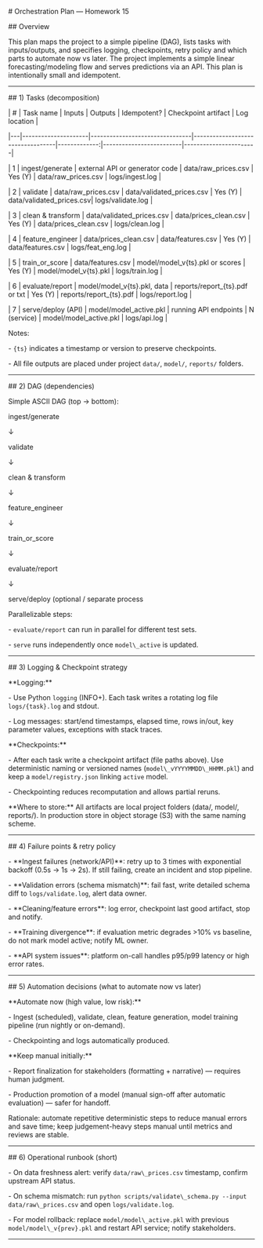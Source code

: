 \# Orchestration Plan — Homework 15



\## Overview

This plan maps the project to a simple pipeline (DAG), lists tasks with inputs/outputs, and specifies logging, checkpoints, retry policy and which parts to automate now vs later. The project implements a simple linear forecasting/modeling flow and serves predictions via an API. This plan is intentionally small and idempotent.



---



\## 1) Tasks (decomposition)



| # | Task name           | Inputs                         | Outputs                         | Idempotent? | Checkpoint artifact      | Log location          |

|---|---------------------|--------------------------------|----------------------------------|-------------:|-------------------------|-----------------------|

| 1 | ingest/generate     | external API or generator code | data/raw\_prices.csv              | Yes (Y)     | data/raw\_prices.csv      | logs/ingest.log       |

| 2 | validate            | data/raw\_prices.csv            | data/validated\_prices.csv        | Yes (Y)     | data/validated\_prices.csv| logs/validate.log     |

| 3 | clean \& transform   | data/validated\_prices.csv      | data/prices\_clean.csv            | Yes (Y)     | data/prices\_clean.csv    | logs/clean.log        |

| 4 | feature\_engineer    | data/prices\_clean.csv          | data/features.csv                | Yes (Y)     | data/features.csv        | logs/feat\_eng.log     |

| 5 | train\_or\_score      | data/features.csv              | model/model\_v{ts}.pkl or scores  | Yes (Y)     | model/model\_v{ts}.pkl    | logs/train.log        |

| 6 | evaluate/report     | model/model\_v{ts}.pkl, data    | reports/report\_{ts}.pdf or txt   | Yes (Y)     | reports/report\_{ts}.pdf  | logs/report.log       |

| 7 | serve/deploy (API)  | model/model\_active.pkl         | running API endpoints            | N (service) | model/model\_active.pkl   | logs/api.log          |



Notes:

\- `{ts}` indicates a timestamp or version to preserve checkpoints.

\- All file outputs are placed under project `data/`, `model/`, `reports/` folders.



---



\## 2) DAG (dependencies)

Simple ASCII DAG (top → bottom):



ingest/generate

↓

validate

↓

clean \& transform

↓

feature\_engineer

↓

train\_or\_score

↓

evaluate/report

↓

serve/deploy (optional / separate process







Parallelizable steps:

\- `evaluate/report` can run in parallel for different test sets.

\- `serve` runs independently once `model\_active` is updated.



---



\## 3) Logging \& Checkpoint strategy

\*\*Logging:\*\*

\- Use Python `logging` (INFO+). Each task writes a rotating log file `logs/{task}.log` and stdout.

\- Log messages: start/end timestamps, elapsed time, rows in/out, key parameter values, exceptions with stack traces.



\*\*Checkpoints:\*\*

\- After each task write a checkpoint artifact (file paths above). Use deterministic naming or versioned names (`model\_vYYYYMMDD\_HHMM.pkl`) and keep a `model/registry.json` linking `active` model.

\- Checkpointing reduces recomputation and allows partial reruns.



\*\*Where to store:\*\* All artifacts are local project folders (data/, model/, reports/). In production store in object storage (S3) with the same naming scheme.



---



\## 4) Failure points \& retry policy

\- \*\*Ingest failures (network/API)\*\*: retry up to 3 times with exponential backoff (0.5s → 1s → 2s). If still failing, create an incident and stop pipeline.

\- \*\*Validation errors (schema mismatch)\*\*: fail fast, write detailed schema diff to `logs/validate.log`, alert data owner.

\- \*\*Cleaning/feature errors\*\*: log error, checkpoint last good artifact, stop and notify.

\- \*\*Training divergence\*\*: if evaluation metric degrades >10% vs baseline, do not mark model active; notify ML owner.

\- \*\*API system issues\*\*: platform on-call handles p95/p99 latency or high error rates.



---



\## 5) Automation decisions (what to automate now vs later)

\*\*Automate now (high value, low risk):\*\*

\- Ingest (scheduled), validate, clean, feature generation, model training pipeline (run nightly or on-demand).

\- Checkpointing and logs automatically produced.



\*\*Keep manual initially:\*\*

\- Report finalization for stakeholders (formatting + narrative) — requires human judgment.

\- Production promotion of a model (manual sign-off after automatic evaluation) — safer for handoff.



Rationale: automate repetitive deterministic steps to reduce manual errors and save time; keep judgement-heavy steps manual until metrics and reviews are stable.



---



\## 6) Operational runbook (short)

\- On data freshness alert: verify `data/raw\_prices.csv` timestamp, confirm upstream API status.

\- On schema mismatch: run `python scripts/validate\_schema.py --input data/raw\_prices.csv` and open `logs/validate.log`.

\- For model rollback: replace `model/model\_active.pkl` with previous `model/model\_v{prev}.pkl` and restart API service; notify stakeholders.



---



